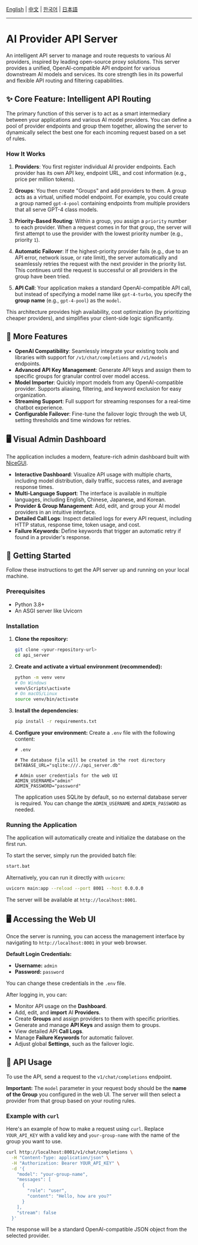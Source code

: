 [English](README.md) | [中文](README_ZH.md) | [한국어](README_KO.md) | [日本語](README_JA.md)

---
# AI Provider API Server

An intelligent API server to manage and route requests to various AI providers, inspired by leading open-source proxy solutions. This server provides a unified, OpenAI-compatible API endpoint for various downstream AI models and services. Its core strength lies in its powerful and flexible API routing and filtering capabilities.

## ✨ Core Feature: Intelligent API Routing

The primary function of this server is to act as a smart intermediary between your applications and various AI model providers. You can define a pool of provider endpoints and group them together, allowing the server to dynamically select the best one for each incoming request based on a set of rules.

### How It Works

1.  **Providers**: You first register individual AI provider endpoints. Each provider has its own API key, endpoint URL, and cost information (e.g., price per million tokens).

2.  **Groups**: You then create "Groups" and add providers to them. A group acts as a virtual, unified model endpoint. For example, you could create a group named `gpt-4-pool` containing endpoints from multiple providers that all serve GPT-4 class models.

3.  **Priority-Based Routing**: Within a group, you assign a `priority` number to each provider. When a request comes in for that group, the server will first attempt to use the provider with the lowest priority number (e.g., priority `1`).

4.  **Automatic Failover**: If the highest-priority provider fails (e.g., due to an API error, network issue, or rate limit), the server automatically and seamlessly retries the request with the next provider in the priority list. This continues until the request is successful or all providers in the group have been tried.

5.  **API Call**: Your application makes a standard OpenAI-compatible API call, but instead of specifying a model name like `gpt-4-turbo`, you specify the **group name** (e.g., `gpt-4-pool`) as the `model`.

This architecture provides high availability, cost optimization (by prioritizing cheaper providers), and simplifies your client-side logic significantly.

## 💎 More Features

*   **OpenAI Compatibility**: Seamlessly integrate your existing tools and libraries with support for `/v1/chat/completions` and `/v1/models` endpoints.
*   **Advanced API Key Management**: Generate API keys and assign them to specific groups for granular control over model access.
*   **Model Importer**: Quickly import models from any OpenAI-compatible provider. Supports aliasing, filtering, and keyword exclusion for easy organization.
*   **Streaming Support**: Full support for streaming responses for a real-time chatbot experience.
*   **Configurable Failover**: Fine-tune the failover logic through the web UI, setting thresholds and time windows for retries.

## 🖥️ Visual Admin Dashboard

The application includes a modern, feature-rich admin dashboard built with [NiceGUI](https://nicegui.io/).

*   **Interactive Dashboard**: Visualize API usage with multiple charts, including model distribution, daily traffic, success rates, and average response times.
*   **Multi-Language Support**: The interface is available in multiple languages, including English, Chinese, Japanese, and Korean.
*   **Provider & Group Management**: Add, edit, and group your AI model providers in an intuitive interface.
*   **Detailed Call Logs**: Inspect detailed logs for every API request, including HTTP status, response time, token usage, and cost.
*   **Failure Keywords**: Define keywords that trigger an automatic retry if found in a provider's response.

## 🚀 Getting Started

Follow these instructions to get the API server up and running on your local machine.

### Prerequisites

*   Python 3.8+
*   An ASGI server like Uvicorn

### Installation

1.  **Clone the repository:**
    ```bash
    git clone <your-repository-url>
    cd api_server
    ```

2.  **Create and activate a virtual environment (recommended):**
    ```bash
    python -m venv venv
    # On Windows
    venv\Scripts\activate
    # On macOS/Linux
    source venv/bin/activate
    ```

3.  **Install the dependencies:**
    ```bash
    pip install -r requirements.txt
    ```

4.  **Configure your environment:**
    Create a `.env` file with the following content:
    ```env
    # .env

    # The database file will be created in the root directory
    DATABASE_URL="sqlite:///./api_server.db"

    # Admin user credentials for the web UI
    ADMIN_USERNAME="admin"
    ADMIN_PASSWORD="password"
    ```
    The application uses SQLite by default, so no external database server is required. You can change the `ADMIN_USERNAME` and `ADMIN_PASSWORD` as needed.

### Running the Application

The application will automatically create and initialize the database on the first run.

To start the server, simply run the provided batch file:

```bash
start.bat
```

Alternatively, you can run it directly with `uvicorn`:

```bash
uvicorn main:app --reload --port 8001 --host 0.0.0.0
```

The server will be available at `http://localhost:8001`.

## 🖥️ Accessing the Web UI

Once the server is running, you can access the management interface by navigating to `http://localhost:8001` in your web browser.

**Default Login Credentials:**
*   **Username:** `admin`
*   **Password:** `password`

You can change these credentials in the `.env` file.

After logging in, you can:
*   Monitor API usage on the **Dashboard**.
*   Add, edit, and **import** AI **Providers**.
*   Create **Groups** and assign providers to them with specific priorities.
*   Generate and manage **API Keys** and assign them to groups.
*   View detailed API **Call Logs**.
*   Manage **Failure Keywords** for automatic failover.
*   Adjust global **Settings**, such as the failover logic.

## 🤖 API Usage

To use the API, send a request to the `v1/chat/completions` endpoint.

**Important:** The `model` parameter in your request body should be the **name of the Group** you configured in the web UI. The server will then select a provider from that group based on your routing rules.

### Example with `curl`

Here's an example of how to make a request using `curl`. Replace `YOUR_API_KEY` with a valid key and `your-group-name` with the name of the group you want to use.

```bash
curl http://localhost:8001/v1/chat/completions \
  -H "Content-Type: application/json" \
  -H "Authorization: Bearer YOUR_API_KEY" \
  -d '{
    "model": "your-group-name",
    "messages": [
      {
        "role": "user",
        "content": "Hello, how are you?"
      }
    ],
    "stream": false
  }'
```

The response will be a standard OpenAI-compatible JSON object from the selected provider.